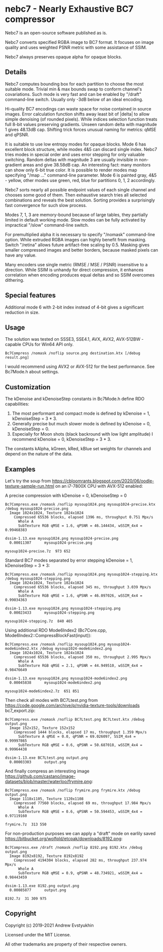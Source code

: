 # nebc7 - Nearly Exhaustive BC7 compressor

Nebc7 is an open-source software published as is.

Nebc7 converts specified RGBA image to BC7 format. It focuses on image quality and uses weighted PSNR metric with some assistance of SSIM.

Nebc7 always preserves opaque alpha for opaque blocks.

## Details

Nebc7 computes bounding box for each partition to choose the most suitable mode. Trivial min & max bounds swap to conform channel's covariations. Such mode is very fast and can be enabled by "/draft" command-line switch. Usually only -3dB below of an ideal encoding.

Hi-quality BC7 encodings can waste space for noise contained in source images. Error calculation function shifts away least bit of |delta| to allow simple denoising (of rounded pixels). While indices selection function treats full 8-bit values preserving gradients. Unseen random delta with magnitude 1 gives 48.13dB cap. Shifting trick forces unusual naming for metrics: qMSE and qPSNR.

It is suitable to use low entropy modes for opaque blocks. Mode 6 has excellent block structure, while modes 4&5 can discard single index. Nebc7 tries modes in special order and uses error stepping for only valuable switching. Random deltas with magnitude 3 are usually invisible in non-gradient areas and give 38.58dB cap. An interesting fact: many monitors can show only 6-bit true color. It is possible to render modes map specifying "/map ..." command-line parameter. Mode 6 is painted gray, 4&5 - yellow, other modes use green, red, blue for partitions 0, 1, 2 accordingly.

Nebc7 sorts nearly all possible endpoint values of each single channel and chooses some good of them. Then exhaustive search tries all selected combinations and reveals the best solution. Sorting provides a surprisingly fast convergence for such slow process.

Modes 7, 1, 3 are memory-bound because of large tables, they partially limited in default working mode. Slow modes can be fully activated by impractical "/slow" command-line switch.

For premultiplied alpha it is necessary to specify "/nomask" command-line option. While extruded RGBA images can highly benefit from masking. Switch "/retina" allows future artifact-free scaling by 0.5. Masking gives smaller compressed images and better borders, because masked pixels can have any value.

Many encoders use single metric (RMSE / MSE / PSNR) insensitive to a direction. While SSIM is unhandy for direct compression, it enhances correlation when encoding produces equal deltas and so SSIM overcomes dithering.

## Special features

Additional mode 6 with 2-bit index instead of 4-bit gives a significant reduction in size.

## Usage

The solution was tested on SSSE3, SSE4.1, AVX, AVX2, AVX-512BW - capable CPUs for Win64 API only.

`Bc7Compress /nomask /noflip source.png destination.ktx [/debug result.png]`

I would recommend using AVX2 or AVX-512 for the best performance. See Bc7Mode.h about settings.

## Customization

The kDenoise and kDenoiseStep constants in Bc7Mode.h define RDO capabilities:

1. The most performant and compact mode is defined by kDenoise = 1, kDenoiseStep = 3 \* 3.
2. Generally precise but much slower mode is defined by kDenoise = 0, kDenoiseStep = 0.
3. Especially for Moon shots (black backround with low light amplitude) I recommend kDenoise = 0, kDenoiseStep = 3 \* 3.

The constants kAlpha, kGreen, kRed, kBlue set weights for channels and depend on the nature of the data.

## Examples

Let's try the soup from https://cbloomrants.blogspot.com/2020/06/oodle-texture-sample-run.html on an i7-7800X CPU with AVX-512 enabled:

  A precise compression with kDenoise = 0, kDenoiseStep = 0

    Bc7Compress.exe /nomask /noflip mysoup1024.png mysoup1024-precise.ktx /debug mysoup1024-precise.png
      Image 1024x1024, Texture 1024x1024
        Compressed 65536 blocks, elapsed 1396 ms, throughput 0.751 Mpx/s
          Whole A
          SubTexture RGB qMSE = 1.6, qPSNR = 46.144434, wSSIM_4x4 = 0.99468383

    dssim-1.13.exe mysoup1024.png mysoup1024-precise.png
      0.00011307      mysoup1024-precise.png

    mysoup1024-precise.7z  973 652

  Standard BC7 modes separated by error stepping kDenoise = 1, kDenoiseStep = 3 \* 3:

    Bc7Compress.exe /nomask /noflip mysoup1024.png mysoup1024-stepping.ktx /debug mysoup1024-stepping.png
      Image 1024x1024, Texture 1024x1024
        Compressed 65536 blocks, elapsed 345 ms, throughput 3.039 Mpx/s
          Whole A
          SubTexture RGB qMSE = 1.6, qPSNR = 46.097026, wSSIM_4x4 = 0.99034363

    dssim-1.13.exe mysoup1024.png mysoup1024-stepping.png
      0.00023433      mysoup1024-stepping.png

    mysoup1024-stepping.7z  840 465

  Using additional RDO Mode6Index2 (Bc7Core.cpp, Mode6Index2::CompressBlockFast(input)):

    Bc7Compress.exe /nomask /noflip mysoup1024.png mysoup1024-mode6index2.ktx /debug mysoup1024-mode6index2.png
      Image 1024x1024, Texture 1024x1024
        Compressed 65536 blocks, elapsed 350 ms, throughput 2.995 Mpx/s
          Whole A
          SubTexture RGB qMSE = 2.1, qPSNR = 44.949510, wSSIM_4x4 = 0.98476649

    dssim-1.13.exe mysoup1024.png mysoup1024-mode6index2.png
      0.00045838      mysoup1024-mode6index2.png

    mysoup1024-mode6index2.7z  651 851

Then check all modes with BC7Ltest.png from https://code.google.com/archive/p/nvidia-texture-tools/downloads bc7_export.zip:

    Bc7Compress.exe /nomask /noflip BC7Ltest.png BC7Ltest.ktx /debug output.png
      Image 152x152, Texture 152x152
        Compressed 1444 blocks, elapsed 17 ms, throughput 1.359 Mpx/s
          SubTexture A qMSE = 0.0, qPSNR = 69.026097, SSIM_4x4 = 0.99997865
          SubTexture RGB qMSE = 0.6, qPSNR = 50.687018, wSSIM_4x4 = 0.99964438

    dssim-1.13.exe BC7Ltest.png output.png
      0.00003303      output.png

And finally compress an interesting image https://github.com/castano/image-datasets/blob/master/waterloo/frymire.png:

    Bc7Compress.exe /nomask /noflip frymire.png frymire.ktx /debug output.png
      Image 1118x1105, Texture 1120x1108
        Compressed 77560 blocks, elapsed 69 ms, throughput 17.984 Mpx/s
          Whole A
          SubTexture RGB qMSE = 0.6, qPSNR = 50.594453, wSSIM_4x4 = 0.97119160

    frymire.7z  313 550

For non-production purposes we can apply a "draft" mode on earlily saved https://bitbucket.org/wolfpld/etcpak/downloads/8192.png:

    Bc7Compress.exe /draft /nomask /noflip 8192.png 8192.ktx /debug output.png
      Image 8192x8192, Texture 8192x8192
        Compressed 4194304 blocks, elapsed 282 ms, throughput 237.974 Mpx/s
          Whole A
          SubTexture RGB qMSE = 0.9, qPSNR = 48.734921, wSSIM_4x4 = 0.98443459

    dssim-1.13.exe 8192.png output.png
      0.00085877      output.png

    8192.7z  31 309 975

## Copyright

Copyright (c) 2019-2021 Andrew Evstyukhin

Licensed under the MIT License.

All other trademarks are property of their respective owners.
